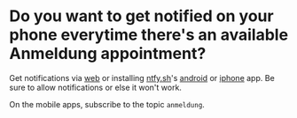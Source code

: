 # Do you want to get notified on your phone everytime there's an available Anmeldung appointment?

Get notifications via [web](https://ntfy.sh/anmeldung) or installing [ntfy.sh](https://ntfy.sh/)'s [android](https://play.google.com/store/apps/details?id=io.heckel.ntfy) or [iphone](https://apps.apple.com/us/app/ntfy/id1625396347) app. Be sure to allow notifications or else it won't work.

On the mobile apps, subscribe to the topic `anmeldung`.
